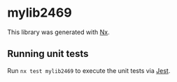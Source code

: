 # mylib2469

This library was generated with [Nx](https://nx.dev).

## Running unit tests

Run `nx test mylib2469` to execute the unit tests via [Jest](https://jestjs.io).
